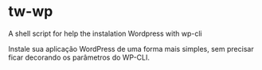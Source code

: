 # tw-wp
A shell script for help the instalation Wordpress with wp-cli

Instale sua aplicação WordPress de uma forma mais simples, sem precisar ficar decorando os parâmetros do WP-CLI.
